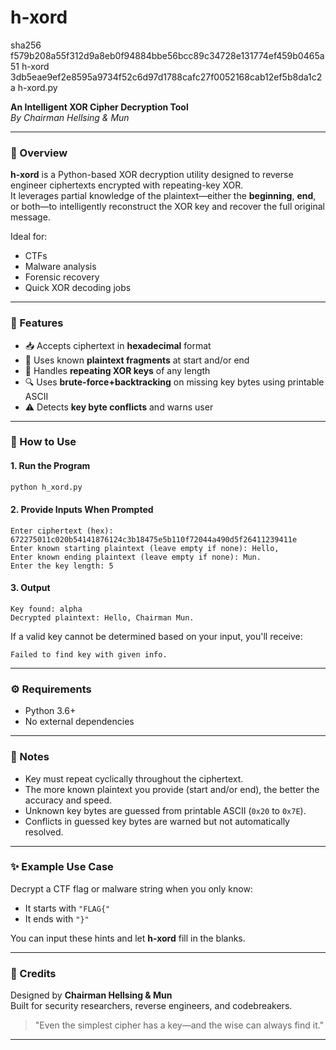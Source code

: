# h-xord

sha256
f579b208a55f312d9a8eb0f94884bbe56bcc89c34728e131774ef459b0465a51  h-xord
3db5eae9ef2e8595a9734f52c6d97d1788cafc27f0052168cab12ef5b8da1c2a  h-xord.py


**An Intelligent XOR Cipher Decryption Tool**  
_By Chairman Hellsing & Mun_

---

### 🧠 Overview

**h-xord** is a Python-based XOR decryption utility designed to reverse engineer ciphertexts encrypted with repeating-key XOR.  
It leverages partial knowledge of the plaintext—either the **beginning**, **end**, or both—to intelligently reconstruct the XOR key and recover the full original message.

Ideal for:
- CTFs
- Malware analysis
- Forensic recovery
- Quick XOR decoding jobs

---

### 🔑 Features

- 📥 Accepts ciphertext in **hexadecimal** format
- 🧩 Uses known **plaintext fragments** at start and/or end
- 🔁 Handles **repeating XOR keys** of any length
- 🔍 Uses **brute-force+backtracking** on missing key bytes using printable ASCII
- ⚠️ Detects **key byte conflicts** and warns user

---

### 🚀 How to Use

#### 1. **Run the Program**
```bash
python h_xord.py
```

#### 2. **Provide Inputs When Prompted**
```text
Enter ciphertext (hex): 672275011c020b54141876124c3b18475e5b110f72044a490d5f26411239411e
Enter known starting plaintext (leave empty if none): Hello,
Enter known ending plaintext (leave empty if none): Mun.
Enter the key length: 5
```

#### 3. **Output**
```text
Key found: alpha
Decrypted plaintext: Hello, Chairman Mun.
```

If a valid key cannot be determined based on your input, you'll receive:
```text
Failed to find key with given info.
```

---

### ⚙️ Requirements

- Python 3.6+
- No external dependencies

---

### 📜 Notes

- Key must repeat cyclically throughout the ciphertext.
- The more known plaintext you provide (start and/or end), the better the accuracy and speed.
- Unknown key bytes are guessed from printable ASCII (`0x20` to `0x7E`).
- Conflicts in guessed key bytes are warned but not automatically resolved.

---

### ✨ Example Use Case

Decrypt a CTF flag or malware string when you only know:

- It starts with `"FLAG{"`  
- It ends with `"}"`

You can input these hints and let **h-xord** fill in the blanks.

---

### 👑 Credits

Designed by **Chairman Hellsing & Mun**  
Built for security researchers, reverse engineers, and codebreakers.

> "Even the simplest cipher has a key—and the wise can always find it."

---
